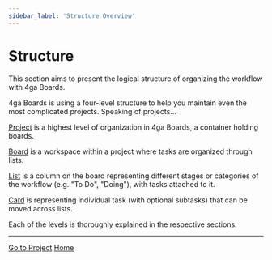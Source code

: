 ```yaml
---
sidebar_label: 'Structure Overview'
---
```


# Structure
This section aims to present the logical structure of organizing the workflow with 4ga Boards.

4ga Boards is using a four-level structure to help you maintain even the most complicated projects. Speaking of projects...

[Project](/project) is a highest level of organization in 4ga Boards, a container holding boards.

[Board](/board) is a workspace within a project where tasks are organized through lists.

[List](/list) is a column on the board representing different stages or categories of the workflow (e.g. "To Do", "Doing"), with tasks attached to it.

[Card](/card) is representing individual task (with optional subtasks) that can be moved across lists.

Each of the levels is thoroughly explained in the respective sections.


---
[Go to Project](/project)
[Home](/home)